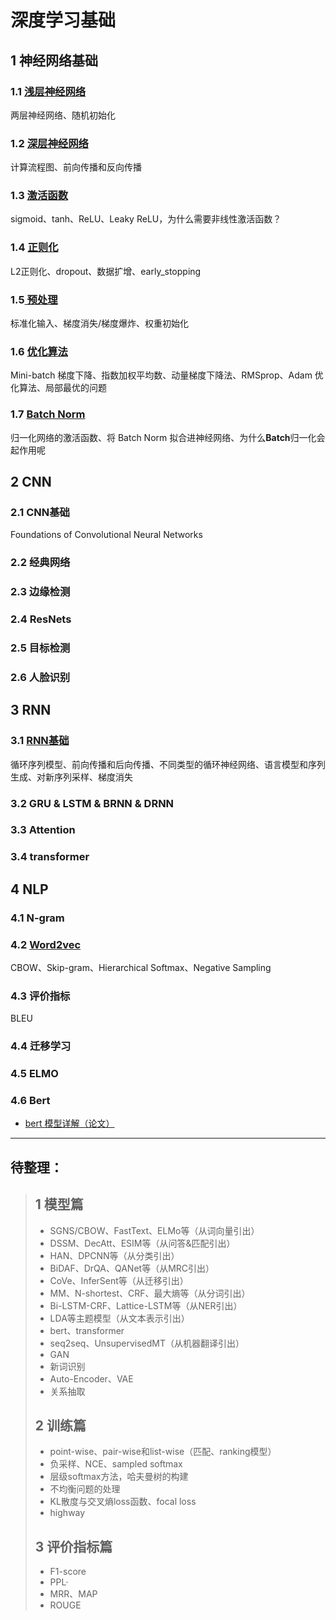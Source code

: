 # 深度学习基础

## 1 神经网络基础

### 1.1 [浅层神经网络](https://github.com/AaronWong/notes/blob/master/deep_learning/basis/1.1_ShallowNeuralNetworks.md)

两层神经网络、随机初始化

### 1.2 [深层神经网络](https://github.com/AaronWong/notes/blob/master/deep_learning/basis/1.2_DeepNeuralNetworks.md)

计算流程图、前向传播和反向传播

### 1.3 [激活函数](https://github.com/AaronWong/notes/blob/master/deep_learning/basis/1.3_ActivationFunction.md)

sigmoid、tanh、ReLU、Leaky ReLU，为什么需要非线性激活函数？

### 1.4 [正则化](https://github.com/AaronWong/notes/blob/master/deep_learning/basis/1.4_Regularization.md)

L2正则化、dropout、数据扩增、early_stopping

### 1.5[ 预处理](https://github.com/AaronWong/notes/blob/master/deep_learning/basis/1.5_Pre-process.md)

标准化输入、梯度消失/梯度爆炸、权重初始化

### 1.6 [优化算法](https://github.com/AaronWong/notes/blob/master/deep_learning/basis/1.6_OptimizationAlgorithms.md)

Mini-batch 梯度下降、指数加权平均数、动量梯度下降法、RMSprop、Adam 优化算法、局部最优的问题

### 1.7 [Batch Norm](https://github.com/AaronWong/notes/blob/master/deep_learning/basis/1.7_BatchNorm.md)

归一化网络的激活函数、将 Batch Norm 拟合进神经网络、为什么**Batch**归一化会起作用呢

   

## 2 CNN

### 2.1 CNN基础

Foundations of Convolutional Neural Networks

### 2.2 经典网络

### 2.3 边缘检测

### 2.4 ResNets

### 2.5 目标检测

### 2.6 人脸识别

   

## 3 RNN

### 3.1 [RNN基础](https://github.com/AaronWong/notes/blob/master/deep_learning/basis/3.1_RecurrentNeuralNetworks.md)

循环序列模型、前向传播和后向传播、不同类型的循环神经网络、语言模型和序列生成、对新序列采样、梯度消失

### 3.2 GRU &  LSTM & BRNN & DRNN



### 3.3 Attention



### 3.4 transformer

   

## 4 NLP

### 4.1 N-gram

### 4.2 [Word2vec](https://github.com/AaronWong/notes/blob/master/deep_learning/basis/4.2_Word2vec.md)

CBOW、Skip-gram、Hierarchical Softmax、Negative Sampling
### 4.3 评价指标

BLEU

### 4.4 迁移学习

### 4.5 ELMO

### 4.6 Bert

* [bert 模型详解（论文）](https://github.com/AaronWong/notes/blob/master/deep_learning/paper/bert%20%E6%A8%A1%E5%9E%8B%E8%AF%A6%E8%A7%A3%EF%BC%88%E8%AE%BA%E6%96%87%EF%BC%89.md)

   

---

## 待整理：

> ## 1 模型篇
>
> - SGNS/CBOW、FastText、ELMo等（从词向量引出）
> - DSSM、DecAtt、ESIM等（从问答&匹配引出）
> - HAN、DPCNN等（从分类引出）
> - BiDAF、DrQA、QANet等（从MRC引出）
> - CoVe、InferSent等（从迁移引出）
> - MM、N-shortest、CRF、最大熵等（从分词引出）
> - Bi-LSTM-CRF、Lattice-LSTM等（从NER引出）
> - LDA等主题模型（从文本表示引出）
> - bert、transformer
> - seq2seq、UnsupervisedMT（从机器翻译引出）
> - GAN
> - 新词识别
> - Auto-Encoder、VAE
> - 关系抽取
>
> ## 2 训练篇
>
> - point-wise、pair-wise和list-wise（匹配、ranking模型）
> - 负采样、NCE、sampled softmax
> - 层级softmax方法，哈夫曼树的构建
> - 不均衡问题的处理
> - KL散度与交叉熵loss函数、focal loss
> - highway
>
> ## 3 评价指标篇
>
> - F1-score
> - PPL·
> - MRR、MAP
> - ROUGE